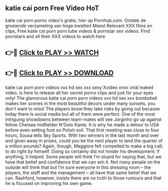 ## katie cai porn Free Video HoT 

katie cai porn porno video's gratis, hier op Pornhub.com. Ontdek de groeiende verzameling van hoge kwaliteit Meest Relevant XXX films en clips,
Free katie cai porn porn tube videos & pornstar sex videos. Find pornstars and all their XXX videos to watch here


## 👉🔴 [Click to PLAY >> WATCH](http://us.freeplayer.one?title=katie_cai_porn&ref=16D)

## 👉🔴 [Click to PLAY >> DOWNLOAD](http://us.freeplayer.one?title=katie_cai_porn&ref=16D)


katie cai porn porn videos xxx hd sex xxx sexy Xvideo xnxx viral leaked video, is here to release all her secret porno clips and just for your eyes only! The glamorous katie cai porn porn videos xxx hd sex xxx bombshell makes her scenes in the most beautiful decors under many sunsets, you don't want to miss! The players know they take risks by going out because today there is social media but all of them were perfect. One of the most intriguing showdowns between team-mates will see Jorginho go up against fellow Chelsea midfielder N'Golo Kante. It is why he made a detour to USA before even setting foot on Polish soil. That first meeting was close to four hours, Sousa tells Sky Sports. With two winners in the last month and over and given away in prizes, could you be the next player to land the quarter of a million pounds? Again, though, Maggiore felt compelled to make a big call; to do right by himself. Doing so certainly did not hinder his development; if anything, it helped. Some people will think I’m stupid for saying that, but we have that belief and confidence that we can win it. Not many people on the outside will think that but I’m sure everyone in this dressing room – the players, the staff and the management – all have that same belief that we can. Rashford, however, insists there are no truth to those rumours and that he is focused on improving his own game.